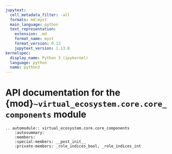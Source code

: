 ```yaml
---
jupytext:
  cell_metadata_filter: -all
  formats: md:myst
  main_language: python
  text_representation:
    extension: .md
    format_name: myst
    format_version: 0.13
    jupytext_version: 1.13.8
kernelspec:
  display_name: Python 3 (ipykernel)
  language: python
  name: python3
---
```


# API documentation for the {mod}`~virtual_ecosystem.core.core_components` module

```{eval-rst}
.. automodule:: virtual_ecosystem.core.core_components
    :autosummary:
    :members: 
    :special-members: __post_init__
    :private-members: _role_indices_bool, _role_indices_int
```
